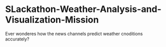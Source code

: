 # SLackathon-Weather-Analysis-and-Visualization-Mission
Ever wonderes how the news channels predict weather cnoditions accurately?
